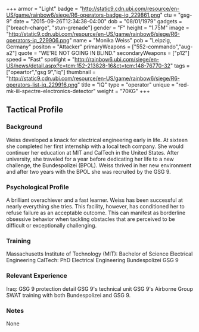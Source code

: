 +++
armor = "Light"
badge = "http://static9.cdn.ubi.com/resource/en-US/game/rainbow6/siege/R6-operators-badge-iq_229861.png"
ctu = "gsg-9"
date = "2015-09-26T12:34:38-04:00"
dob = "08/01/1979"
gadgets = ["breach-charge", "stun-grenade"]
gender = "F"
height = "1.75M"
image = "http://static9.cdn.ubi.com/resource/en-US/game/rainbow6/siege/R6-operators-iq_229906.png"
name = "Monika Weiss"
pob = "Leipzig, Germany"
positon = "Attacker"
primaryWeapons = ["552-commando","aug-a2"]
quote = "WE'RE NOT GOING IN BLIND."
secondaryWeapons = ["p12"]
speed = "Fast"
spotlight = "http://rainbow6.ubi.com/siege/en-US/news/detail.aspx?c=tcm:152-213828-16&ct=tcm:148-76770-32"
tags = ["opeartor","gsg 9","iq"]
thumbnail = "http://static9.cdn.ubi.com/resource/en-US/game/rainbow6/siege/R6-operators-list-iq_229916.png"
title = "IQ"
type = "operator"
unique = "red-mk-iii-spectre-electronics-detector"
weight = "70KG"
+++

## Tactical Profile

### Background

Weiss developed a knack for electrical engineering early in life. At sixteen she completed her first internship with a local tech company. She would continuer her education at MIT and CalTech in the United States. After university, she traveled for a year before dedicating her life to a new challenge, the Bundespolizei (BPOL). Weiss thrived in her new environment and after two years with the BPOL she was recruited by the GSG 9.

### Psychological Profile

A brilliant overachiever and a fast learner. Weiss has been successful at nearly everything she tries. This facility, however, has conditioned her to refuse failure as an acceptable outcome. This can manifest as borderline obsessive behavior when tackling obstacles that are perceived to be difficult or exceptionally challenging.

### Training

Massachusetts Institute of Technology (MIT): Bachelor of Science Electrical Engineering
CalTech: PhD Electrical Engineering
Bundespolizei
GSG 9

### Relevant Experience

Iraq: GSG 9 protection detail
GSG 9's technical unit
GSG 9's Airborne Group
SWAT training with both Bundespolizei and GSG 9.

### Notes

None
